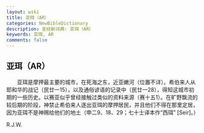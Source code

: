 ```yaml
---
layout: wiki
title: 亚珥（AR）
categories: NewBibleDictionary
description: 圣经新词典: 亚珥（AR）
keywords: 亚珥, AR
comments: false
---
```


## 亚珥（AR）

　　亚珥是摩押最主要的城市，在死海之东，近亚嫩河（位置不详）。希伯来人从耶和华的战记（民廿一15），以及通俗谚语的记录中（民廿一28），得知这城市初期的一些历史。以赛亚似乎曾经接触过类似的资料来源（赛十五1）。在旷野飘流的较后期的阶段，神禁止希伯来人逐出亚珥的摩押居民，并且他们不得在那里定居，因为亚珥不是神赐给他们的地土（申二9、18、29；七十士译本作“西珥” [Seir]。）

R.J.W.






